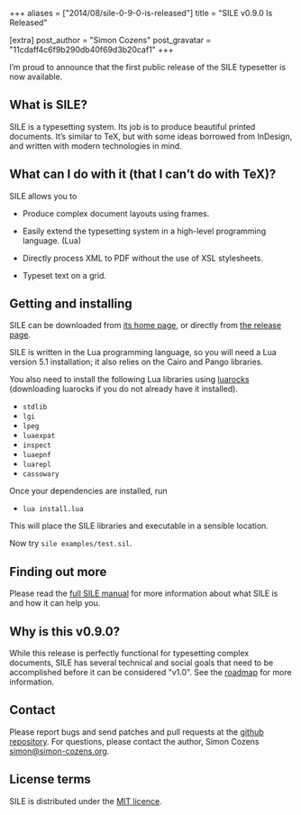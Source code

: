 +++
aliases = ["2014/08/sile-0-9-0-is-released"]
title = "SILE v0.9.0 Is Released"

[extra]
post_author = "Simon Cozens"
post_gravatar = "11cdaff4c6f9b290db40f69d3b20caf1"
+++

I’m proud to announce that the first public release of the SILE typesetter is now available.

## What is SILE?

SILE is a typesetting system. Its job is to produce beautiful printed documents. It’s similar to TeX, but with some ideas borrowed from InDesign, and written with modern technologies in mind.

## What can I do with it (that I can’t do with TeX)?

SILE allows you to

* Produce complex document layouts using frames.

* Easily extend the typesetting system in a high-level programming language. (Lua)

* Directly process XML to PDF without the use of XSL stylesheets.

* Typeset text on a grid.

## Getting and installing

SILE can be downloaded from [its home page][1], or directly from [the release page][2].

SILE is written in the Lua programming language, so you will need a Lua version 5.1 installation; it also relies on the Cairo and Pango libraries.

You also need to install the following Lua libraries using [luarocks][] (downloading luarocks if you do not already have it installed).

* `stdlib`
* `lgi`
* `lpeg`
* `luaexpat`
* `inspect`
* `luaepnf`
* `luarepl`
* `cassowary`

Once your dependencies are installed, run

* `lua install.lua`

This will place the SILE libraries and executable in a sensible location.

Now try `sile examples/test.sil`.

## Finding out more

Please read the [full SILE manual][3] for more information about what SILE is and how it can help you.

## Why is this v0.9.0?

While this release is perfectly functional for typesetting complex documents, SILE has several technical and social goals that need to be accomplished before it can be considered "v1.0". See the [roadmap][] for more information.

## Contact

Please report bugs and send patches and pull requests at the [github repository][4]. For questions, please contact the author, Simon Cozens <simon@simon-cozens.org>.

## License terms

SILE is distributed under the [MIT licence][5].

[1]: https://sile-typesetter.org/
[2]: https://github.com/sile-typesetter/sile/releases
[3]: https://raw.githubusercontent.com/sile-typesetter/sile/master/documentation/sile.pdf
[4]: https://github.com/sile-typesetter/sile
[5]: https://choosealicense.com/licenses/mit/
[roadmap]: https://github.com/sile-typesetter/sile/blob/master/ROADMAP
[luarocks]: https://luarocks.org/en/Download
